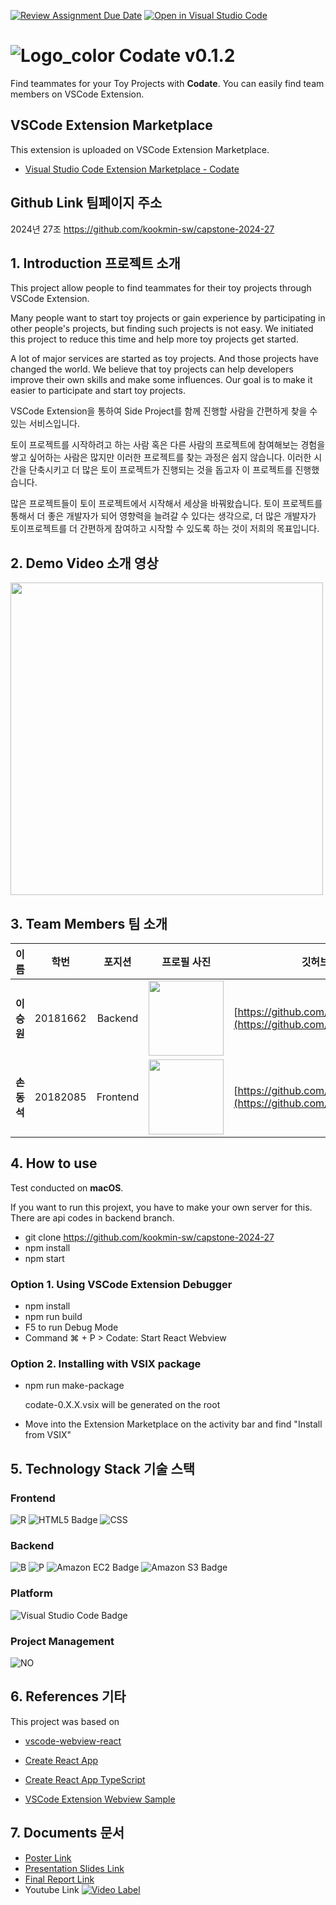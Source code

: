 [![Review Assignment Due Date](https://classroom.github.com/assets/deadline-readme-button-22041afd0340ce965d47ae6ef1cefeee28c7c493a6346c4f15d667ab976d596c.svg)](https://classroom.github.com/a/omXkVCQu)
[![Open in Visual Studio Code](https://classroom.github.com/assets/open-in-vscode-2e0aaae1b6195c2367325f4f02e2d04e9abb55f0b24a779b69b11b9e10269abc.svg)](https://classroom.github.com/online_ide?assignment_repo_id=14026897&assignment_repo_type=AssignmentRepo)
# ![Logo_color](https://github.com/kookmin-sw/capstone-2024-27/assets/89867182/da8c56eb-9500-4769-b20e-a6ca45bb9bc9) Codate v0.1.2

Find teammates for your Toy Projects with **Codate**. You can easily find team members on VSCode Extension.

## VSCode Extension Marketplace

This extension is uploaded on VSCode Extension Marketplace.

- [Visual Studio Code Extension Marketplace - Codate](https://marketplace.visualstudio.com/items?itemName=DongSeokSon.codate)

## Github Link 팀페이지 주소

2024년 27조
<https://github.com/kookmin-sw/capstone-2024-27>

## 1. Introduction 프로젝트 소개

This project allow people to find teammates for their toy projects through VSCode Extension.

Many people want to start toy projects or gain experience by participating in other people's projects, but finding such projects is not easy. We initiated this project to reduce this time and help more toy projects get started.

A lot of major services are started as toy projects. And those projects have changed the world. We believe that toy projects can help developers improve their own skills and make some influences. Our goal is to make it easier to participate and start toy projects.

VSCode Extension을 통하여 Side Project를 함께 진행할 사람을 간편하게 찾을 수 있는 서비스입니다.

토이 프로젝트를 시작하려고 하는 사람 혹은 다른 사람의 프로젝트에 참여해보는 경험을 쌓고 싶어하는 사람은 많지만 이러한 프로젝트를 찾는 과정은 쉽지 않습니다. 이러한 시간을 단축시키고 더 많은 토이 프로젝트가 진행되는 것을 돕고자 이 프로젝트를 진행했습니다.

많은 프로젝트들이 토이 프로젝트에서 시작해서 세상을 바꿔왔습니다. 토이 프로젝트를 통해서 더 좋은 개발자가 되어 영향력을 늘려갈 수 있다는 생각으로, 더 많은 개발자가 토이프로젝트를 더 간편하게 참여하고 시작할 수 있도록 하는 것이 저희의 목표입니다.

## 2. Demo Video 소개 영상

<img src="https://github.com/kookmin-sw/capstone-2024-27/assets/89867182/9e2c5366-79c3-4077-a2ea-a5cdff93bb54" width="500">

## 3. Team Members 팀 소개

| 이름       | 학번     | 포지션                    | 프로필 사진                                                                                                                              | 깃허브                                                           |
| ---------- | -------- | ------------------------- | ---------------------------------------------------------------------------------------------------------------------------------------- | ---------------------------------------------------------------- |
| **이승원** | 20181662 | <center>Backend</center>  | <img src="https://github.com/kookmin-sw/capstone-2024-27/assets/89867182/5567f75a-4c3c-47b8-8fef-952a812737c4" width="120" height=auto/> | [https://github.com/KMUlee](https://github.com/KMUlee)           |
| **손동석** | 20182085 | <center>Frontend</center> | <img src="https://github.com/kookmin-sw/capstone-2024-27/assets/89867182/703dfcb4-516e-4ef6-ac8c-60c888e5bd79" width="120" height=auto/> | [https://github.com/dongseokSon](https://github.com/dongseokSon) |

## 4. How to use

Test conducted on **macOS**.

If you want to run this projext, you have to make your own server for this. There are api codes in backend branch.

- git clone <https://github.com/kookmin-sw/capstone-2024-27>
- npm install
- npm start

### Option 1. Using VSCode Extension Debugger

- npm install
- npm run build
- F5 to run Debug Mode
- Command ⌘ + P > Codate: Start React Webview

### Option 2. Installing with VSIX package

- npm run make-package

  codate-0.X.X.vsix will be generated on the root

- Move into the Extension Marketplace on the activity bar and find "Install from VSIX"

## 5. Technology Stack 기술 스택

### Frontend

![R](https://shields.io/badge/react-black?logo=react&style=for-the-badge)
![HTML5 Badge](https://img.shields.io/badge/HTML5-E34F26?logo=html5&logoColor=fff&style=for-the-badge)
![CSS](https://img.shields.io/badge/CSS-239120?&style=for-the-badge&logo=css3&logoColor=white)

### Backend

![B](https://img.shields.io/badge/nestjs-E0234E?style=for-the-badge&logo=nestjs&logoColor=white)
![P](https://img.shields.io/badge/postgresql-4169e1?style=for-the-badge&logo=postgresql&logoColor=white)
![Amazon EC2 Badge](https://img.shields.io/badge/Amazon%20EC2-F90?logo=amazonec2&logoColor=fff&style=for-the-badge)
![Amazon S3 Badge](https://img.shields.io/badge/Amazon%20S3-569A31?logo=amazons3&logoColor=fff&style=for-the-badge)

### Platform

![Visual Studio Code Badge](https://img.shields.io/badge/Visual%20Studio%20Code-007ACC?logo=visualstudiocode&logoColor=fff&style=for-the-badge)

### Project Management

![NO](https://img.shields.io/badge/Notion-000000?style=for-the-badge&logo=notion&logoColor=white)

## 6. References 기타

This project was based on

- [vscode-webview-react](https://github.com/rebornix/vscode-webview-react)

- [Create React App](https://github.com/facebookincubator/create-react-app)
- [Create React App TypeScript](https://github.com/wmonk/create-react-app-typescript)
- [VSCode Extension Webview Sample](https://github.com/Microsoft/vscode-extension-samples/tree/master/webview-sample)

## 7. Documents 문서

- [Poster Link](https://drive.google.com/file/d/1kWjAp6Sb4rAR-OeqSi5NqpO1p-5Cs82i/view?usp=sharing)
- [Presentation Slides Link](https://drive.google.com/file/d/16a1_LUurLRkSs_ZrBAw_mHz-vqwY-jvD/view?usp=sharing)
- [Final Report Link](https://drive.google.com/file/d/1a8iSjjEB9n0LPiWDuAPwmpN03plhtBhb/view?usp=sharing)
- Youtube Link
  [![Video Label](https://github.com/kookmin-sw/capstone-2024-27/assets/89867182/df483868-357a-45b6-9559-40903d570cce)](https://youtube.com/shorts/hzHLWrA_N50?feature=share)
